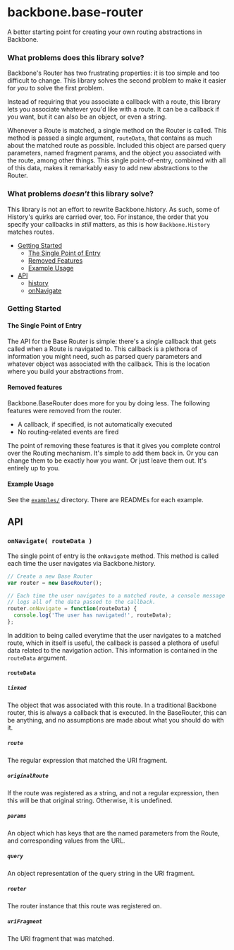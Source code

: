 # backbone.base-router

A better starting point for creating your own routing abstractions in Backbone.

### What problems does this library solve?

Backbone's Router has two frustrating properties: it is too simple and too difficult to
change. This library solves the second problem to make it easier for *you* to solve the
first problem.

Instead of requiring that you associate a callback with a route, this library
lets you associate whatever you'd like with a route. It can be a callback if you want,
but it can also be an object, or even a string.

Whenever a Route is matched, a single method on the Router is called. This method is passed a single
argument, `routeData`, that contains as much about the matched route as possible. Included this object are parsed
query parameters, named fragment params, and the object you associated with the route, among other things. This
single point-of-entry, combined with all of this data, makes it remarkably easy to add new abstractions to the Router.

### What problems *doesn't* this library solve?

This library is not an effort to rewrite Backbone.history. As such, some of History's quirks are carried
over, too. For instance, the order that you specify your callbacks in *still* matters, as this is how `Backbone.History` matches routes.

- [Getting Started](#getting-started)
  - [The Single Point of Entry](#the-single-point-of-entry)
  - [Removed Features](#removed-features)
  - [Example Usage](#example-usage)
- [API](#api)
  - [history](#history)
  - [onNavigate](#onnavigate-routedata-)


### Getting Started

#### The Single Point of Entry

The API for the Base Router is simple: there's a single callback that gets called when a Route is navigated
to. This callback is a plethora of information you might need, such as parsed query
parameters and whatever object was associated with the callback. This is the location
where you build your abstractions from.

#### Removed features

Backbone.BaseRouter does more for you by doing less. The following features were removed from the router.

- A callback, if specified, is not automatically executed
- No routing-related events are fired

The point of removing these features is that it gives you complete control over the Routing
mechanism. It's simple to add them back in. Or you can change them to be exactly how you
want. Or just leave them out. It's entirely up to you.

#### Example Usage

See the [`examples/`](https://github.com/jmeas/backbone.base-router/tree/master/examples) directory. There are READMEs for each example.

## API

### `onNavigate( routeData )`

The single point of entry is the `onNavigate` method. This method is called each time the user navigates
via Backbone.history.

```js
// Create a new Base Router
var router = new BaseRouter();

// Each time the user navigates to a matched route, a console message
// logs all of the data passed to the callback.
router.onNavigate = function(routeData) {
  console.log('The user has navigated!', routeData);
};
```

In addition to being called everytime that the user navigates to a matched route, which in itself is useful, the
callback is passed a plethora of useful data related to the navigation action. This information is contained
in the `routeData` argument.

#### `routeData`

##### `linked`

The object that was associated with this route. In a traditional Backbone router, this is always a callback that
is executed. In the BaseRouter, this can be anything, and no assumptions are made about what you should do with it.

##### `route`

The regular expression that matched the URI fragment.

##### `originalRoute`

If the route was registered as a string, and not a regular expression, then this will
be that original string. Otherwise, it is undefined.

##### `params`

An object which has keys that are the named parameters from the Route, and corresponding values
from the URL.

##### `query`

An object representation of the query string in the URI fragment.

##### `router`

The router instance that this route was registered on.

##### `uriFragment`

The URI fragment that was matched.
